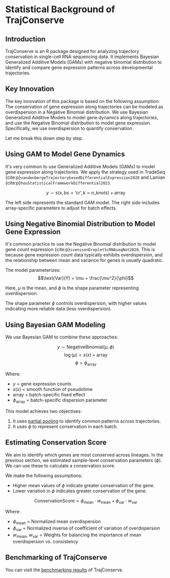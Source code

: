 # Statistical Background of TrajConserve

## Introduction

TrajConserve is an R package designed for analyzing trajectory conservation in single-cell RNA sequencing data. It implements Bayesian Generalized Additive Models (GAMs) with negative binomial distribution to identify and compare gene expression patterns across developmental trajectories.

## Key Innovation

The key innovation of this package is based on the following assumption:
The conservation of gene expression along trajectories can be modeled as overdispersion in a Negative Binomial distribution.
We use Bayesian Generalized Additive Models to model gene dynamics along trajectories, and use the Negative Binomial distribution to model gene expression. Specifically, we use overdispersion to quantify conservation.

Let me break this down step by step.

## Using GAM to Model Gene Dynamics

It's very common to use Generalized Additive Models (GAMs) to model gene expression along trajectories.
We apply the strategy used in TradeSeq {cite:p}`vandenbergeTrajectorybasedDifferentialExpression2020` and Lamian {cite:p}`houStatisticalFrameworkDifferential2023`. 

$$y \sim s(x, \text{bs} = \text{'cr'}, k = n\_knots) + \text{array}$$

The left side represents the standard GAM model. The right side includes array-specific parameters to adjust for batch effects.

## Using Negative Binomial Distribution to Model Gene Expression

It's common practice to use the Negative Binomial distribution to model gene count expression {cite:p}`svenssonDropletScRNAseqNot2020`. This is because gene expression count data typically exhibits overdispersion, and the relationship between mean and variance for genes is usually quadratic.

The model parameterizes:
$$\text{Var}(Y) = \mu + \frac{\mu^2}{\phi}$$

Here, $\mu$ is the mean, and $\phi$ is the shape parameter representing overdispersion.

The shape parameter $\phi$ controls overdispersion, with higher values indicating more reliable data (less overdispersion).

## Using Bayesian GAM Modeling

We use Bayesian GAM to combine these approaches:

$$y \sim \text{NegativeBinomial}(\mu, \phi)$$
$$\log(\mu) = s(x) + \text{array}$$
$$\phi = \phi_{\text{array}}$$

Where:

- $y$ = gene expression counts
- $s(x)$ = smooth function of pseudotime
- $\text{array}$ = batch-specific fixed effect
- $\phi_{\text{array}}$ = batch-specific dispersion parameter

This model achieves two objectives:
1. It uses [partial pooling](https://www.bayesrulesbook.com/chapter-15#partial-pooling-with-hierarchical-models) to identify common patterns across trajectories.
2. It uses $\phi$ to represent conservation in each batch.

## Estimating Conservation Score

We aim to identify which genes are most conserved across lineages. In the previous section, we estimated sample-level conservation parameters ($\phi$). We can use these to calculate a conservation score.

We make the following assumptions:
- Higher mean values of $\phi$ indicate greater conservation of the gene.
- Lower variation in $\phi$ indicates greater conservation of the gene.

$$\text{ConservationScore} = \phi_{\text{mean}} \cdot w_{\text{mean}} + \phi_{\text{var}} \cdot w_{\text{var}}$$

Where:

- $\phi_{\text{mean}}$ = Normalized mean overdispersion
- $\phi_{\text{var}}$ = Normalized inverse of coefficient of variation of overdispersion
- $w_{\text{mean}}$, $w_{\text{var}}$ = Weights for balancing the importance of mean overdispersion vs. consistency

## Benchmarking of TrajConserve

You can visit the [benchmarking results](20241210_simudata1.md) of TrajConserve.